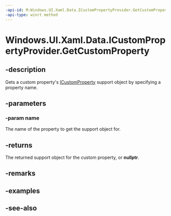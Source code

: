 ```yaml
---
-api-id: M:Windows.UI.Xaml.Data.ICustomPropertyProvider.GetCustomProperty(System.String)
-api-type: winrt method
---
```


<!-- Method syntax
public Windows.UI.Xaml.Data.ICustomProperty GetCustomProperty(System.String name)
-->

# Windows.UI.Xaml.Data.ICustomPropertyProvider.GetCustomProperty

## -description
Gets a custom property's [ICustomProperty](icustomproperty.md) support object by specifying a property name.



## -parameters
### -param name
The name of the property to get the support object for.

## -returns
The returned support object for the custom property, or **nullptr**.

## -remarks

## -examples

## -see-also
